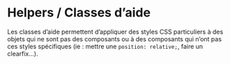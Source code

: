 # Helpers / Classes d’aide

Les classes d’aide permettent d’appliquer des styles CSS particuliers à des objets qui ne sont pas des composants ou à des composants qui n’ont pas ces styles spécifiques (ie&nbsp;: mettre une `position: relative;`, faire un clearfix…).

